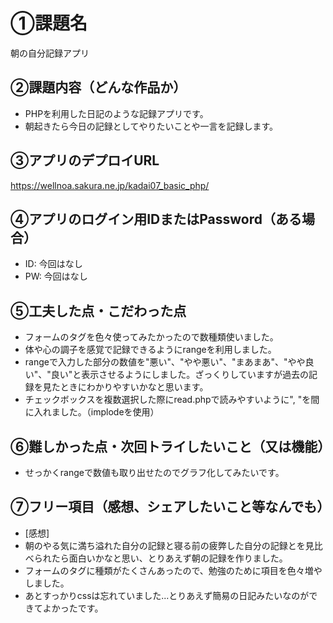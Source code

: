 # ①課題名
朝の自分記録アプリ

## ②課題内容（どんな作品か）
- PHPを利用した日記のような記録アプリです。
- 朝起きたら今日の記録としてやりたいことや一言を記録します。

## ③アプリのデプロイURL
https://wellnoa.sakura.ne.jp/kadai07_basic_php/

## ④アプリのログイン用IDまたはPassword（ある場合）
- ID: 今回はなし
- PW: 今回はなし

## ⑤工夫した点・こだわった点
- フォームのタグを色々使ってみたかったので数種類使いました。
- 体や心の調子を感覚で記録できるようにrangeを利用しました。
- rangeで入力した部分の数値を"悪い"、"やや悪い"、"まあまあ"、"やや良い"、"良い"と表示させるようにしました。ざっくりしていますが過去の記録を見たときにわかりやすいかなと思います。
- チェックボックスを複数選択した際にread.phpで読みやすいように", "を間に入れました。（implodeを使用）

## ⑥難しかった点・次回トライしたいこと（又は機能）
- せっかくrangeで数値も取り出せたのでグラフ化してみたいです。

## ⑦フリー項目（感想、シェアしたいこと等なんでも）
- [感想]
- 朝のやる気に満ち溢れた自分の記録と寝る前の疲弊した自分の記録とを見比べられたら面白いかなと思い、とりあえず朝の記録を作りました。
- フォームのタグに種類がたくさんあったので、勉強のために項目を色々増やしました。
- あとすっかりcssは忘れていました...とりあえず簡易の日記みたいなのができてよかったです。